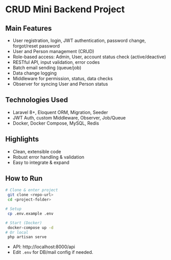 # CRUD Mini Backend Project

## Main Features
- User registration, login, JWT authentication, password change, forgot/reset password
- User and Person management (CRUD)
- Role-based access: Admin, User, account status check (active/deactive)
- RESTful API, input validation, error codes
- Batch email sending (queue/job)
- Data change logging
- Middleware for permission, status, data checks
- Observer for syncing User and Person status

## Technologies Used
- Laravel 8+, Eloquent ORM, Migration, Seeder
- JWT Auth, custom Middleware, Observer, Job/Queue
- Docker, Docker Compose, MySQL, Redis

## Highlights
- Clean, extensible code
- Robust error handling & validation
- Easy to integrate & expand

## How to Run
```bash
# Clone & enter project
 git clone <repo-url>
 cd <project-folder>

# Setup
 cp .env.example .env

# Start (Docker)
 docker-compose up -d
# Or local
 php artisan serve
```
- API: http://localhost:8000/api
- Edit `.env` for DB/mail config if needed.
